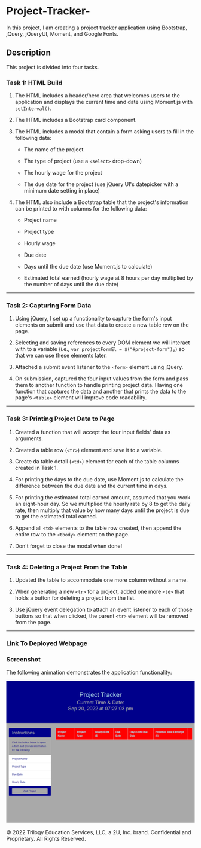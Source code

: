 # Project-Tracker-
In this project, I am creating a project tracker application using Bootstrap, jQuery, jQueryUI, Moment, and Google Fonts.

## Description

This project is divided into four tasks. 

### Task 1: HTML Build

1. The HTML includes a header/hero area that welcomes users to the application and displays the current time and date using Moment.js with `setInterval()`.

2. The HTML includes a Bootstrap card component.

3. The HTML includes a modal that contain a form asking users to fill in the following data:

    * The name of the project

    * The type of project (use a `<select>` drop-down)

    * The hourly wage for the project

    * The due date for the project (use jQuery UI's datepicker with a minimum date setting in place)

4. The HTML also include a Bootstrap table that the project's information can be printed to with columns for the following data:

    * Project name

    * Project type

    * Hourly wage

    * Due date

    * Days until the due date (use Moment.js to calculate)

    * Estimated total earned (hourly wage at 8 hours per day multiplied by the number of days until the due date)


---

### Task 2: Capturing Form Data

1. Using jQuery, I set up a functionality to capture the form's input elements on submit and use that data to create a new table row on the page.

2. Selecting and saving references to every DOM element we will interact with to a variable (i.e., `var projectFormEl = $("#project-form");`) so that we can use these elements later.

3. Attached a submit event listener to the `<form>` element using jQuery.

4. On submission, captured the four input values from the form and pass them to another function to handle printing project data. Having one function that captures the data and another that prints the data to the page's `<table>` element will improve code readability.

---

### Task 3: Printing Project Data to Page

1. Created a function that will accept the four input fields' data as arguments.

2. Created a table row (`<tr>`) element and save it to a variable.

3. Create da table detail (`<td>`) element for each of the table columns created in Task 1.

4. For printing the days to the due date, use Moment.js to calculate the difference between the due date and the current time in days. 

5. For printing the estimated total earned amount, assumed that you work an eight-hour day. So we multiplied the hourly rate by 8 to get the daily rate, then multiply that value by how many days until the project is due to get the estimated total earned. 

6. Append all `<td>` elements to the table row created, then append the entire row to the `<tbody>` element on the page.

7. Don't forget to close the modal when done!

---

### Task 4: Deleting a Project From the Table

1. Updated the table to accommodate one more column without a name.

2. When generating a new `<tr>` for a project, added one more `<td>` that holds a button for deleting a project from the list.

3. Use jQuery event delegation to attach an event listener to each of those buttons so that when clicked, the parent `<tr>` element will be removed from the page.

---

### Link To Deployed Webpage 

### Screenshot
The following animation demonstrates the application functionality:

![A user clicks through an interactive coding quiz, then enters initials to save the high score before resetting and starting over.](./Assets/image/screenshot.png)


© 2022 Trilogy Education Services, LLC, a 2U, Inc. brand. Confidential and Proprietary. All Rights Reserved.
